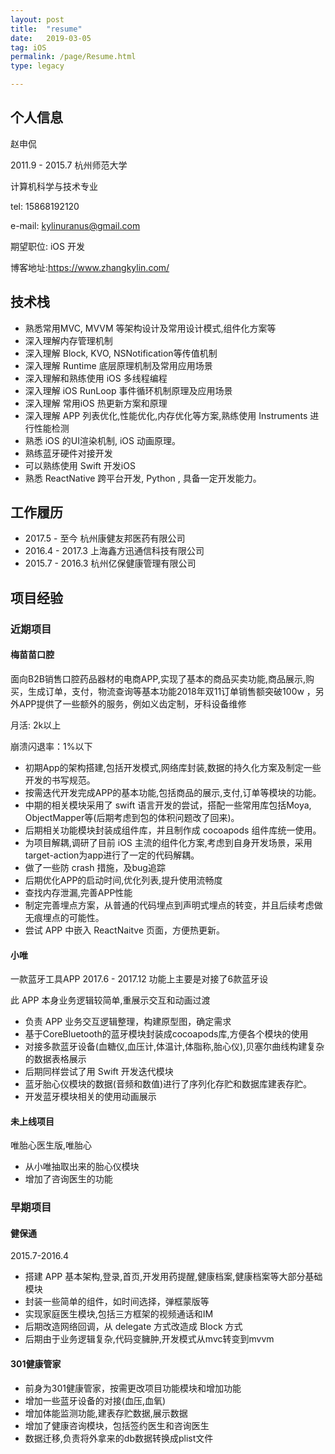 ```yaml
---
layout: post
title:  "resume"
date:   2019-03-05
tag: iOS
permalink: /page/Resume.html
type: legacy

---
```


## 个人信息

赵申侃

2011.9 - 2015.7 杭州师范大学

计算机科学与技术专业

tel: 15868192120

e-mail: kylinuranus@gmail.com

期望职位: iOS 开发

博客地址:https://www.zhangkylin.com/

## 技术栈

 - 熟悉常用MVC, MVVM 等架构设计及常用设计模式,组件化方案等
 - 深入理解内存管理机制
 - 深入理解 Block, KVO, NSNotification等传值机制
 - 深入理解 Runtime 底层原理机制及常用应用场景
 - 深入理解和熟练使用 iOS 多线程编程
 - 深入理解 iOS RunLoop 事件循环机制原理及应用场景
 - 深入理解 常用iOS 热更新方案和原理
 - 深入理解 APP 列表优化,性能优化,内存优化等方案,熟练使用 Instruments 进行性能检测
 - 熟悉 iOS 的UI渲染机制, iOS 动画原理。
 - 熟练蓝牙硬件对接开发
 - 可以熟练使用 Swift 开发iOS
 - 熟悉 ReactNative 跨平台开发, Python , 具备一定开发能力。

## 工作履历

- 2017.5 - 至今 杭州康健友邦医药有限公司
- 2016.4 - 2017.3 上海鑫方迅通信科技有限公司
- 2015.7 - 2016.3 杭州亿保健康管理有限公司
 
## 项目经验

### 近期项目

#### 梅苗苗口腔 

面向B2B销售口腔药品器材的电商APP,实现了基本的商品买卖功能,商品展示,购买，生成订单，支付，物流查询等基本功能2018年双11订单销售额突破100w
，另外APP提供了一些额外的服务，例如义齿定制，牙科设备维修

  月活: 2k以上
  
  崩溃闪退率：1%以下
 
 - 初期App的架构搭建,包括开发模式,网络库封装,数据的持久化方案及制定一些开发的书写规范。
 - 按需迭代开发完成APP的基本功能,包括商品的展示,支付,订单等模块的功能。
 - 中期的相关模块采用了 swift 语言开发的尝试，搭配一些常用库包括Moya,  ObjectMapper等(后期考虑到包的体积问题改了回来)。
 - 后期相关功能模块封装成组件库，并且制作成 cocoapods 组件库统一使用。
 - 为项目解耦,调研了目前 iOS 主流的组件化方案,考虑到自身开发场景，采用target-action为app进行了一定的代码解耦。
 - 做了一些防 crash 措施，及bug追踪
 - 后期优化APP的启动时间,优化列表,提升使用流畅度
 - 查找内存泄漏,完善APP性能
 - 制定完善埋点方案，从普通的代码埋点到声明式埋点的转变，并且后续考虑做无痕埋点的可能性。
 - 尝试 APP 中嵌入 ReactNaitve 页面，方便热更新。

 
#### 小唯 

一款蓝牙工具APP 2017.6 - 2017.12 功能上主要是对接了6款蓝牙设
  
  此 APP 本身业务逻辑较简单,重展示交互和动画过渡
- 负责 APP 业务交互逻辑整理，构建原型图，确定需求
- 基于CoreBluetooth的蓝牙模块封装成cocoapods库,方便各个模块的使用
- 对接多款蓝牙设备(血糖仪,血压计,体温计,体脂称,胎心仪),贝塞尔曲线构建复杂的数据表格展示
- 后期同样尝试了用 Swift 开发迭代模块
- 蓝牙胎心仪模块的数据(音频和数值)进行了序列化存贮和数据库建表存贮。
- 开发蓝牙模块相关的使用动画展示

#### 未上线项目
  
  唯胎心医生版,唯胎心

- 从小唯抽取出来的胎心仪模块
- 增加了咨询医生的功能
  
### 早期项目
#### 健保通

2015.7-2016.4
 
 - 搭建 APP 基本架构,登录,首页,开发用药提醒,健康档案,健康档案等大部分基础模块
 - 封装一些简单的组件，如时间选择，弹框蒙版等
 - 实现家庭医生模块,包括三方框架的视频通话和IM
 - 后期改造网络回调，从 delegate 方式改造成 Block 方式
 - 后期由于业务逻辑复杂,代码变臃肿,开发模式从mvc转变到mvvm

#### 301健康管家

 - 前身为301健康管家，按需更改项目功能模块和增加功能
 - 增加一些蓝牙设备的对接(血压,血氧)
 - 增加体能监测功能,建表存贮数据,展示数据
 - 增加了健康咨询模块，包括签约医生和咨询医生
 - 数据迁移,负责将外拿来的db数据转换成plist文件


 
		




	


	
	
	


  
